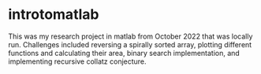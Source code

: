 # introtomatlab
This was my research project in matlab from October 2022 that was locally run. Challenges included reversing a spirally sorted array, plotting different functions and calculating their area, binary search implementation, and implementing recursive collatz conjecture.
